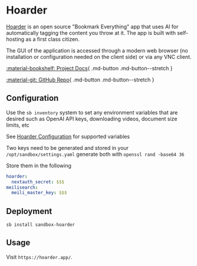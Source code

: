 # Hoarder

[Hoarder](https://hoarder.app/) is an open source "Bookmark Everything" app that uses AI for automatically tagging the content you throw at it. The app is built with self-hosting as a first class citizen.

The GUI of the application is accessed through a modern web browser (no installation or configuration needed on the client side) or via any VNC client.

<div class="grid" style="grid-template-columns: repeat(auto-fit,minmax(10.5rem,1fr));" markdown>

[:material-bookshelf: Project Docs](https://docs.hoarder.app/){ .md-button .md-button--stretch }

[:material-git: GitHub Repo](https://github.com/hoarder-app/hoarder){ .md-button .md-button--stretch }

</div>

## Configuration

Use the ```sb inventory``` system to set any environment variables that are desired such as OpenAI API keys, downloading videos, document size limits, etc

See [Hoarder Configuration](https://docs.hoarder.app/configuration) for supported variables

Two keys need to be generated and stored in your ```/opt/sandbox/settings.yaml``` generate both with ```openssl rand -base64 36```

Store them in the following

```yml
hoarder:
  nextauth_secret: $$$
meilisearch:
  meili_master_key: $$$
```

## Deployment

``` shell
sb install sandbox-hoarder
```

## Usage

Visit `https://hoarder.app/`.
